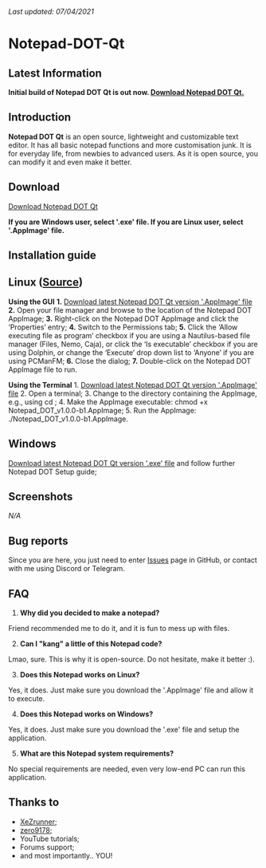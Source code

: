*Last updated: 07/04/2021*

# Notepad-DOT-Qt

## Latest Information

**Initial build of Notepad DOT Qt is out now. [Download Notepad DOT Qt.](https://github.com/ncyxie/Notepad-DOT-Qt/releases/)**

## Introduction

**Notepad DOT Qt** is an open source, lightweight and customizable text editor.
It has all basic notepad functions and more customisation junk. 
It is for everyday life, from newbies to advanced users. 
As it is open source, you can modify it and even make it better.

## Download

[Download Notepad DOT Qt](https://github.com/ncyxie/Notepad-DOT-Qt/releases/)

**If you are Windows user, select '.exe' file. If you are Linux user, select '.AppImage' file.**

## Installation guide

## Linux ([Source](https://docs.appimage.org/introduction/quickstart.html))

**Using the GUI**
    **1.** [Download latest Notepad DOT Qt version '.AppImage' file](https://github.com/ncyxie/Notepad-DOT-Qt/releases)
    **2.** Open your file manager and browse to the location of the Notepad DOT AppImage;
    **3.** Right-click on the Notepad DOT AppImage and click the ‘Properties’ entry;
    **4.** Switch to the Permissions tab;
    **5.** Click the ‘Allow executing file as program’ checkbox if you are using a Nautilus-based file manager (Files, Nemo, Caja), or click the ‘Is executable’ checkbox if you                    are using Dolphin, or change the ‘Execute’ drop down list to ‘Anyone’ if you are using PCManFM;
    **6.** Close the dialog;
    **7.** Double-click on the Notepad DOT AppImage file to run.

**Using the Terminal**
    1. [Download latest Notepad DOT Qt version '.AppImage' file](https://github.com/ncyxie/Notepad-DOT-Qt/releases)
    2. Open a terminal;
    3. Change to the directory containing the AppImage, e.g., using cd <my directory>;
    4. Make the AppImage executable: chmod +x Notepad_DOT_v1.0.0-b1.AppImage;
    5. Run the AppImage: ./Notepad_DOT_v1.0.0-b1.AppImage.

## Windows

[Download latest Notepad DOT Qt version '.exe' file](https://github.com/ncyxie/Notepad-DOT-Qt/releases) and follow further Notepad DOT Setup guide;

## Screenshots

*N/A*

## Bug reports

Since you are here, you just need to enter [Issues](https://github.com/ncyxie/Notepad-Dot/issues/) page in GitHub, or contact with me using Discord or Telegram.

## FAQ

1. **Why did you decided to make a notepad?**

Friend recommended me to do it, and it is fun to mess up with files.

2. **Can I "kang" a little of this Notepad code?**

Lmao, sure. This is why it is open-source. Do not hesitate, make it better :).

3. **Does this Notepad works on Linux?**

Yes, it does. Just make sure you download the '.AppImage' file and allow it to execute.

4. **Does this Notepad works on Windows?**

Yes, it does. Just make sure you download the '.exe' file and setup the application.

5. **What are this Notepad system requirements?**

No special requirements are needed, even very low-end PC can run this application.

## Thanks to

- [XeZrunner](https://github.com/XeZrunner/);
- [zero9178](https://github.com/zero9178/);
- YouTube tutorials;
- Forums support;
- and most importantly.. YOU!
